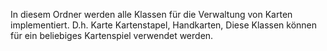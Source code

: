 In diesem Ordner werden alle Klassen für die Verwaltung von Karten implementiert. 
D.h. 
Karte
Kartenstapel, 
Handkarten, 
Diese Klassen können für ein beliebiges Kartenspiel verwendet werden.

